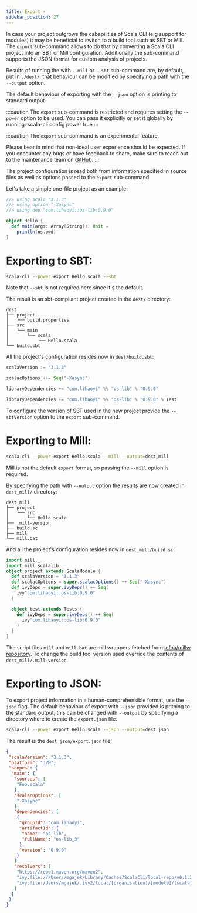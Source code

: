 ```yaml
---
title: Export ⚡️
sidebar_position: 27
---
```


In case your project outgrows the cabapilities of Scala CLI (e.g support for modules) it may be beneficial
to switch to a build tool such as SBT or Mill.
The `export` sub-command allows to do that by converting a Scala CLI project into an SBT or Mill configuration.
Additionally the sub-command supports the JSON format for custom analysis of projects.

Results of running the with `--mill` or `--sbt` sub-command are, by default, put in `./dest/`,
that behaviour can be modified by specifying a path with the `--output` option.

The default behaviour of exporting with the `--json` option is printing to standard output.

:::caution
The `export` sub-command is restricted and requires setting the `--power` option to be used.
You can pass it explicitly or set it globally by running:
scala-cli config power true
:::

:::caution
The `export` sub-command is an experimental feature.

Please bear in mind that non-ideal user experience should be expected.
If you encounter any bugs or have feedback to share, make sure to reach out to the maintenance team
on [GitHub](https://github.com/VirtusLab/scala-cli).
:::

The project configuration is read both from information specified in source files
as well as options passed to the `export` sub-command.

Let's take a simple one-file project as an example:
```scala title=Hello.scala
//> using scala "3.1.3"
//> using option "-Xasync"
//> using dep "com.lihaoyi::os-lib:0.9.0"

object Hello {
  def main(args: Array[String]): Unit =
    println(os.pwd)
}
```

# Exporting to SBT:

```bash
scala-cli --power export Hello.scala --sbt
```
Note that `--sbt` is not required here since it's the default.

The result is an sbt-compliant project created in the `dest/` directory:

```
dest
├── project
│   └── build.properties
├── src
│   └── main
│       └── scala
│           └── Hello.scala
└── build.sbt
```

All the project's configuration resides now in `dest/build.sbt`:


```scala title=dest/build.sbt
scalaVersion := "3.1.3"

scalacOptions ++= Seq("-Xasync")

libraryDependencies += "com.lihaoyi" %% "os-lib" % "0.9.0" 

libraryDependencies += "com.lihaoyi" %% "os-lib" % "0.9.0" % Test

```


To configure the version of SBT used in the new project provide the `--sbtVersion` option to the `export` sub-command.

# Exporting to Mill:

```bash
scala-cli --power export Hello.scala --mill --output=dest_mill
```
Mill is not the default `export` format, so passing the `--mill` option is required.

By specifying the path with `--output` option the results are now created in `dest_mill/` directory:

```
dest_mill
├── project
│   └── src
│       └── Hello.scala
├── .mill-version
├── build.sc
├── mill
└── mill.bat
```

And all the project's configuration resides now in `dest_mill/build.sc`:

```scala title=dest_mill/build.sc
import mill._
import mill.scalalib._
object project extends ScalaModule {
  def scalaVersion = "3.1.3"
  def scalacOptions = super.scalacOptions() ++ Seq("-Xasync")
  def ivyDeps = super.ivyDeps() ++ Seq(
    ivy"com.lihaoyi::os-lib:0.9.0"
  )

  object test extends Tests {
    def ivyDeps = super.ivyDeps() ++ Seq(
      ivy"com.lihaoyi::os-lib:0.9.0"
    )
  }
}

```

The script files `mill` and `mill.bat` are mill wrappers fetched from [lefou/millw repository](https://github.com/lefou/millw/tree/166bcdf5741de8569e0630e18c3b2ef7e252cd96).
To change the build tool version used override the contents of `dest_mill/.mill-version`.


# Exporting to JSON:

To export project information in a human-comprehensible format, use the `--json` flag.
The default behaviour of export with `--json` provided is pritning to the standard output, this can be changed
with `--output` by specifying a directory where to create the `export.json` file.

```bash
scala-cli --power export Hello.scala --json --output=dest_json
```

The result is the `dest_json/export.json` file:

```json title=dest_json/export.json
{
 "scalaVersion": "3.1.3",
 "platform": "JVM",
 "scopes": {
  "main": {
   "sources": [
    "Foo.scala"
   ],
   "scalacOptions": [
    "-Xasync"
   ],
   "dependencies": [
    {
     "groupId": "com.lihaoyi",
     "artifactId": {
      "name": "os-lib",
      "fullName": "os-lib_3"
     },
     "version": "0.9.0"
    }
   ],
   "resolvers": [
    "https://repo1.maven.org/maven2",
    "ivy:file:///Users/mgajek/Library/Caches/ScalaCli/local-repo/v0.1.20-111-648755-DIRTY2ba64fdc//[organisation]/[module]/(scala_[scalaVersion]/)(sbt_[sbtVersion]/)[revision]/[type]s/[artifact](-[classifier]).[ext]",
    "ivy:file:/Users/mgajek/.ivy2/local/[organisation]/[module]/(scala_[scalaVersion]/)(sbt_[sbtVersion]/)[revision]/[type]s/[artifact](-[classifier]).[ext]"
   ]
  }
 }
}
```
